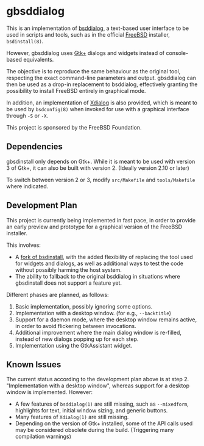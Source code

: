 gbsddialog
==========

This is an implementation of [bsddialog](https://gitlab.com/alfix/bsddialog), a
text-based user interface to be used in scripts and tools, such as in the
official [FreeBSD](https://www.FreeBSD.org) installer, `bsdinstall(8)`.

However, gbsddialog uses [Gtk+](https://gtk.org/) dialogs and widgets instead of
console-based equivalents.

The objective is to reproduce the same behaviour as the original tool,
respecting the exact command-line parameters and output. gbsddialog can then be
used as a drop-in replacement to bsddialog, effectively granting the possibility
to install FreeBSD entirely in graphical mode.

In addition, an implementation of [Xdialog](http://xdialog.free.fr) is also
provided, which is meant to be used by `bsdconfig(8)` when invoked for use with
a graphical interface through `-S` or `-X`.

This project is sponsored by the FreeBSD Foundation.

Dependencies
------------

gbsdinstall only depends on Gtk+. While it is meant to be used with version 3
of Gtk+, it can also be built with version 2. (Ideally version 2.10 or later)

To switch between version 2 or 3, modify `src/Makefile` and `tools/Makefile`
where indicated.

Development Plan
----------------

This project is currently being implemented in fast pace, in order to provide an
early preview and prototype for a graphical version of the FreeBSD installer.

This involves:

- A [fork of bsdinstall](https://github.com/khorben/bsdinstall), with the added
  flexibility of replacing the tool used for widgets and dialogs, as well as
  additional ways to test the code without possibly harming the host system.
- The ability to fallback to the original bsddialog in situations where
  gbsdinstall does not support a feature yet.

Different phases are planned, as follows:

1. Basic implementation, possibly ignoring some options.
1. Implementation with a desktop window. (for e.g., `--backtitle`)
1. Support for a daemon mode, where the desktop window remains active, in order
   to avoid flickering between invocations.
1. Additional improvement where the main dialog window is re-filled, instead of
   new dialogs popping up for each step.
1. Implementation using the GtkAssistant widget.

Known Issues
------------

The current status according to the development plan above is at step 2.
"Implementation with a desktop window", whereas support for a desktop window is
implemented. However:

- A few features of `bsddialog(1)` are still missing, such as `--mixedform`,
  highlights for text, initial window sizing, and generic buttons.
- Many features of `Xdialog(1)` are still missing.
- Depending on the version of Gtk+ installed, some of the API calls used may be
  considered obsolete during the build. (Triggering many compilation warnings)

